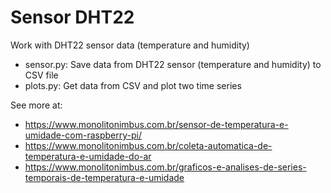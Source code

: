 # Sensor DHT22
Work with DHT22 sensor data (temperature and humidity)

- sensor.py: Save data from DHT22 sensor (temperature and humidity) to CSV file
- plots.py: Get data from CSV and plot two time series

See more at:

- https://www.monolitonimbus.com.br/sensor-de-temperatura-e-umidade-com-raspberry-pi/
- https://www.monolitonimbus.com.br/coleta-automatica-de-temperatura-e-umidade-do-ar
- https://www.monolitonimbus.com.br/graficos-e-analises-de-series-temporais-de-temperatura-e-umidade
